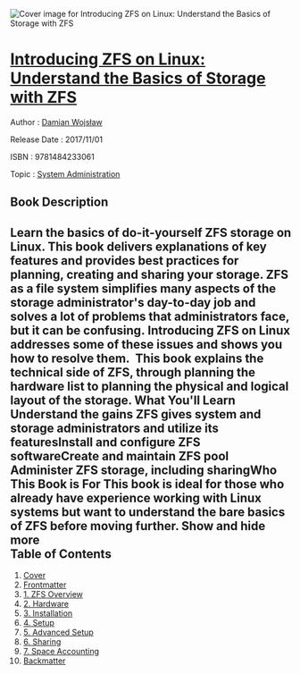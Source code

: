 ![Cover image for Introducing ZFS on Linux: Understand the Basics of Storage with ZFS](https://imgdetail.ebookreading.net/cover/cover/system_admin/EB9781484233061.jpg)

[Introducing ZFS on Linux: Understand the Basics of Storage with ZFS](https://ebookreading.net/view/book/Introducing+ZFS+on+Linux%3A+Understand+the+Basics+of+Storage+with+ZFS-EB9781484233061_1.html "Introducing ZFS on Linux: Understand the Basics of Storage with ZFS")
====================================================================================================================

Author : [Damian Wojsław](https://ebookreading.net/search/author/Damian+Wojs%C5%82aw)

Release Date : 2017/11/01

ISBN : 9781484233061

Topic : [System Administration](https://ebookreading.net/search/category/system-administration)

Book Description
-----------------

 Learn the basics of do-it-yourself ZFS storage on Linux. This book delivers explanations of key features and provides best practices for planning, creating and sharing your storage.
ZFS as a file system simplifies many aspects of the storage administrator's day-to-day job and solves a lot of problems that administrators face, but it can be confusing. Introducing ZFS on Linux addresses some of these issues and shows you how to resolve them. 
This book explains the technical side of ZFS, through planning the hardware list to planning the physical and logical layout of the storage.
What You'll Learn
Understand the gains ZFS      gives system and storage administrators and utilize its featuresInstall and configure ZFS      softwareCreate and maintain ZFS pool      Administer ZFS storage,      including sharingWho This Book is For
This book is ideal for those who already have experience working with Linux systems but want to understand the bare basics of ZFS before moving further.
        Show and hide more                
Table of Contents
-----------------

1. [Cover](https://ebookreading.net/view/book/Introducing+ZFS+on+Linux%3A+Understand+the+Basics+of+Storage+with+ZFS-EB9781484233061_1.html)
1. [Frontmatter](https://ebookreading.net/view/book/Introducing+ZFS+on+Linux%3A+Understand+the+Basics+of+Storage+with+ZFS-EB9781484233061_2.html)
1. [1. ZFS Overview](https://ebookreading.net/view/book/Introducing+ZFS+on+Linux%3A+Understand+the+Basics+of+Storage+with+ZFS-EB9781484233061_3.html)
1. [2. Hardware](https://ebookreading.net/view/book/Introducing+ZFS+on+Linux%3A+Understand+the+Basics+of+Storage+with+ZFS-EB9781484233061_4.html)
1. [3. Installation](https://ebookreading.net/view/book/Introducing+ZFS+on+Linux%3A+Understand+the+Basics+of+Storage+with+ZFS-EB9781484233061_5.html)
1. [4. Setup](https://ebookreading.net/view/book/Introducing+ZFS+on+Linux%3A+Understand+the+Basics+of+Storage+with+ZFS-EB9781484233061_6.html)
1. [5. Advanced Setup](https://ebookreading.net/view/book/Introducing+ZFS+on+Linux%3A+Understand+the+Basics+of+Storage+with+ZFS-EB9781484233061_7.html)
1. [6. Sharing](https://ebookreading.net/view/book/Introducing+ZFS+on+Linux%3A+Understand+the+Basics+of+Storage+with+ZFS-EB9781484233061_8.html)
1. [7. Space Accounting](https://ebookreading.net/view/book/Introducing+ZFS+on+Linux%3A+Understand+the+Basics+of+Storage+with+ZFS-EB9781484233061_9.html)
1. [Backmatter](https://ebookreading.net/view/book/Introducing+ZFS+on+Linux%3A+Understand+the+Basics+of+Storage+with+ZFS-EB9781484233061_10.html)
